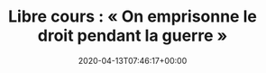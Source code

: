 ---
isIndex: false
title: "Libre cours : « On emprisonne le droit pendant la guerre »"
date: 2020-04-13T07:46:17+00:00
concerned:
  - margot-pugliese
press:
  title: Dalloz Actualités
  url: https://www.dalloz-actualite.fr/node/libre-cours-emprisonne-droit-pendant-guerre#.Xpa7n6w6_oA
---